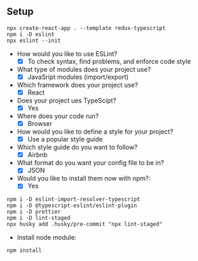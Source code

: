 ## Setup

```
npx create-react-app . --template redux-typescript
npm i -D eslint
npx eslint --init
```

- How would you like to use ESLint?
  - [x] To check syntax, find problems, and enforce code style
- What type of modules does your project use?
  - [x] JavaSript modules (import/export)
- Which framework does your project use?
  - [x] React
- Does your project ues TypeScipt?
  - [x] Yes
- Where does your code run?
  - [x] Browser
- How would you like to define a style for your project?
  - [x] Use a popular style guide
- Which style guide do you want to follow?
  - [x] Airbnb
- What format do you want your config file to be in?
  - [x] JSON
- Would you like to install them now with npm?:
  - [x] Yes

```
npm i -D eslint-import-resolver-typescript
npm i -D @typescript-eslint/eslint-plugin
npm i -D prettier
npm i -D lint-staged
npx husky add .husky/pre-commit "npx lint-staged"
```

- Install node module:

```
npm install
```
